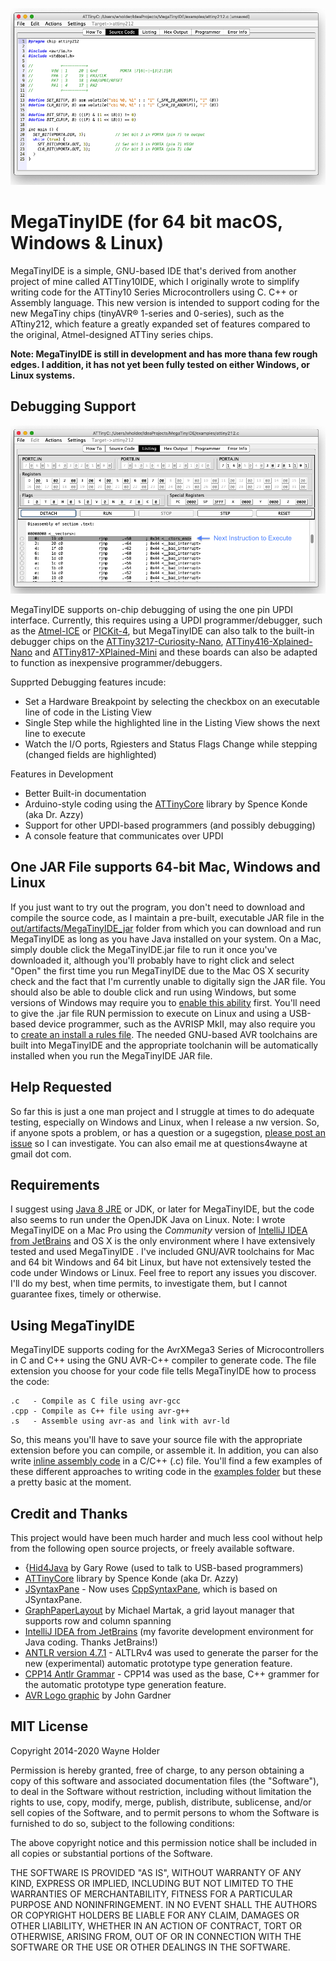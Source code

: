 
<p align="center"><img src="/images/MegaTinyIDE%20Screenshot.png"></p>

# MegaTinyIDE (for 64 bit macOS, Windows & Linux)

MegaTinyIDE is a simple, GNU-based IDE that's derived from another project of mine called ATTiny10IDE, which I originally wrote to simplify writing code for the ATTiny10 Series Microcontrollers using C. C++ or Assembly language.  This new version is intended to support coding for the new MegaTiny chips (tinyAVR® 1-series and 0-series), such as the ATtiny212, which feature a greatly expanded set of features compared to the original, Atmel-designed ATTiny series chips.

**Note: MegaTinyIDE is still in development and has more thana few rough edges.  I addition, it has not yet been fully tested on either Windows, or Linux systems.**

## Debugging Support

<p align="center"><img src="/images/MegaTinyIDE%20Debugging.png"></p>

MegaTinyIDE supports on-chip debugging of using the one pin UPDI interface.  Currently, this requires using a UPDI programmer/debugger, such as the [Atmel-ICE](https://www.microchip.com/DevelopmentTools/ProductDetails/ATATMEL-ICE) or [PICKit-4](https://www.microchip.com/Developmenttools/ProductDetails/PG164140), but MegaTinyIDE can also talk to the built-in debugger chips on the [ATTiny3217-Curiosity-Nano](https://www.microchip.com/DevelopmentTools/ProductDetails/PartNO/EV50J96A), [ATTiny416-Xplained-Nano](https://www.microchip.com/DevelopmentTools/ProductDetails/PartNO/ATTINY416-XNANO) and [ATTiny817-XPlained-Mini](https://www.microchip.com/developmenttools/ProductDetails/attiny817-xmini) and these boards can also be adapted to function as inexpensive programmer/debuggers.

Supprted Debugging features incude:

  - Set a Hardware Breakpoint by selecting the checkbox on an executable line of code in the Listing View
  - Single Step while the highlighted line in the Listing View shows the next line to execute
  - Watch the I/O ports, Rgiesters and Status Flags Change while stepping (changed fields are highlighted)
  
Features in Development

  - Better Built-in documentation
  - Arduino-style coding using the [ATTinyCore](https://github.com/SpenceKonde/ATTinyCore) library by Spence Konde (aka Dr. Azzy)
  - Support for other UPDI-based programmers (and possibly debugging)
  - A console feature that communicates over UPDI

## One JAR File supports 64-bit Mac, Windows and Linux

If you just want to try out the program, you don't need to download and compile the source code, as I maintain a pre-built, executable JAR file in the [out/artifacts/MegaTinyIDE_jar](https://github.com/wholder/MegaTinyIDE/tree/master/out/artifacts/AMegaTinyIDE_jar) folder from which you can download and run MegaTinyIDE as long as you have Java installed on your system.  On a Mac, simply double click the MegaTinyIDE.jar file to run it once you've downloaded it, although you'll probably have to right click and select "Open" the  first time you run MegaTinyIDE due to the Mac OS X security check and the fact that I'm currently unable to digitally sign the JAR file.  You should also be able to double click and run using Windows, but some versions of Windows may require you to [enable this ability](https://www.addictivetips.com/windows-tips/run-a-jar-file-on-windows/) first.  You'll need to give the .jar file RUN permission to execute on Linux and using a USB-based device programmer, such as the AVRISP MkII, may also require you to [create an install a rules file](https://stackoverflow.com/questions/5412727/avrisp-mkii-doesnt-work-with-avrdude-on-linux).  The needed GNU-based AVR toolchains are built into MegaTinyIDE and the appropriate toolchanin will be automatically installed when you run the MegaTinyIDE JAR file.

## Help Requested
So far this is just a one man project and I struggle at times to do adequate testing, especially on Windows and Linux, when I release a nw version. So, if anyone spots a problem, or has a question or a sugegstion, [please post an issue](https://github.com/wholder/MegaTinyIDE/issues) so I can investigate.  You can also email me at questions4wayne at gmail dot com.

## Requirements
I suggest using [Java 8 JRE](https://www.java.com) or JDK, or later for MegaTinyIDE, but the code also seems to run under the OpenJDK Java on Linux.  Note: I wrote MegaTinyIDE on a Mac Pro using the _Community_ version of [IntelliJ IDEA from JetBrains](https://www.jetbrains.com/idea/) and OS X is the only environment where I have extensively tested and used MegaTinyIDE .  I've included GNU/AVR toolchains for Mac and 64 bit Windows and 64 bit Linux, but have not extensively tested the code under Windows or Linux.  Feel free to report any issues you discover.  I'll do my best, when time permits, to investigate them, but I cannot guarantee fixes, timely or otherwise.

## Using MegaTinyIDE
MegaTinyIDE supports coding for the AvrXMega3 Series of Microcontrollers in C and C++ using the GNU AVR-C++ compiler to generate code.  The file extension you choose for your code file tells MegaTinyIDE how to process the code:

    .c   - Compile as C file using avr-gcc
    .cpp - Compile as C++ file using avr-g++
    .s   - Assemble using avr-as and link with avr-ld
    
So, this means you'll have to save your source file with the appropriate extension before you can compile, or assemble it.  In addition, you can also write [inline assembly code](https://web.stanford.edu/class/ee281/projects/aut2002/yingzong-mouse/media/GCCAVRInlAsmCB.pdf) in a C/C++ (.c) file.  You'll find a few examples of these different approaches to writing code in the [examples folder](https://github.com/wholder/MegaTinyIDE/tree/master/examples) but these a pretty basic at the moment.

## Credit and Thanks

This project would have been much harder and much less cool without help from the following open source projects, or freely available software.

 - {[Hid4Java](https://github.com/gary-rowe/hid4java) by Gary Rowe (used to talk to USB-based programmers)
 - [ATTinyCore](https://github.com/SpenceKonde/ATTinyCore) library by Spence Konde (aka Dr. Azzy)
 - [JSyntaxPane](https://github.com/nordfalk/jsyntaxpane) - Now uses [CppSyntaxPane](https://github.com/wholder/CppSyntaxPane), which is based on JSyntaxPane.
 - [GraphPaperLayout](http://www.iitk.ac.in/esc101/05Aug/tutorial/uiswing/layout/example-1dot4/GraphPaperLayout.java) by Michael Martak, a grid layout manager that supports row and column spanning
 - [IntelliJ IDEA from JetBrains](https://www.jetbrains.com/idea/) (my favorite development environment for Java coding. Thanks JetBrains!)
 - [ANTLR version 4.7.1](http://www.antlr.org) - ALTLRv4 was used to generate the parser for the new (experimental) automatic prototype type generation feature.
 - [CPP14 Antlr Grammar](https://github.com/antlr/grammars-v4/blob/master/cpp/CPP14.g4) - CPP14 was used as the base, C++ grammer for the automatic prototype type generation feature.
 - [AVR Logo graphic](https://icon-icons.com/icon/Assembly-AVR/132579) by John Gardner

## MIT License

Copyright 2014-2020 Wayne Holder

Permission is hereby granted, free of charge, to any person obtaining a copy of this software and associated documentation files (the "Software"), to deal in the Software without restriction, including without limitation the rights to use, copy, modify, merge, publish, distribute, sublicense, and/or sell copies of the Software, and to permit persons to whom the Software is furnished to do so, subject to the following conditions:

The above copyright notice and this permission notice shall be included in all copies or substantial portions of the Software.

THE SOFTWARE IS PROVIDED "AS IS", WITHOUT WARRANTY OF ANY KIND, EXPRESS OR IMPLIED, INCLUDING BUT NOT LIMITED TO THE WARRANTIES OF MERCHANTABILITY, FITNESS FOR A PARTICULAR PURPOSE AND NONINFRINGEMENT. IN NO EVENT SHALL THE AUTHORS OR COPYRIGHT HOLDERS BE LIABLE FOR ANY CLAIM, DAMAGES OR OTHER LIABILITY, WHETHER IN AN ACTION OF CONTRACT, TORT OR OTHERWISE, ARISING FROM, OUT OF OR IN CONNECTION WITH THE SOFTWARE OR THE USE OR OTHER DEALINGS IN THE SOFTWARE.